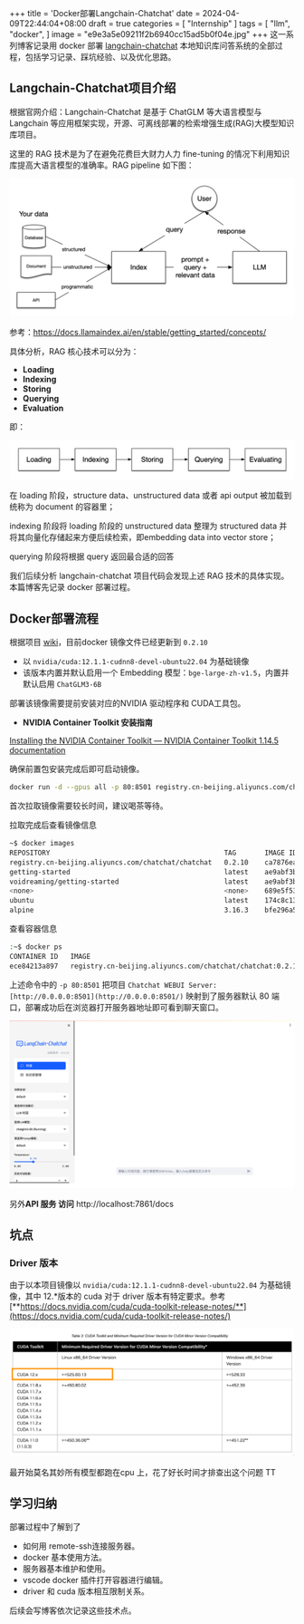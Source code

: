 +++
title = 'Docker部署Langchain-Chatchat'
date = 2024-04-09T22:44:04+08:00
draft = true
categories = [
    "Internship"
]
tags = [
    "llm",
    "docker",
]
image = "e9e3a5e09211f2b6940cc15ad5b0f04e.jpg"
+++
这一系列博客记录用 docker 部署 [langchain-chatchat](https://github.com/chatchat-space/Langchain-Chatchat) 本地知识库问答系统的全部过程，包括学习记录、踩坑经验、以及优化思路。

## Langchain-Chatchat项目介绍

根据官网介绍：Langchain-Chatchat 是基于 ChatGLM 等大语言模型与 Langchain 等应用框架实现，开源、可离线部署的检索增强生成(RAG)大模型知识库项目。

这里的 RAG 技术是为了在避免花费巨大财力人力 fine-tuning 的情况下利用知识库提高大语言模型的准确率。RAG pipeline 如下图：

![alt text](image.png)

参考：https://docs.llamaindex.ai/en/stable/getting_started/concepts/

具体分析，RAG 核心技术可以分为：


- **Loading**
- **Indexing**
- **Storing**
- **Querying**
- **Evaluation**

即：


![alt text](image-1.png)

在 loading 阶段，structure data、unstructured data 或者 api output 被加载到统称为 document 的容器里；

indexing 阶段将 loading 阶段的 unstructured data 整理为 structured data 并将其向量化存储起来方便后续检索，即embedding data into vector store；

querying 阶段将根据 query 返回最合适的回答

我们后续分析 langchain-chatchat 项目代码会发现上述 RAG 技术的具体实现。本篇博客先记录 docker 部署过程。

## Docker部署流程

根据项目 [wiki](https://github.com/chatchat-space/Langchain-Chatchat/wiki/%E5%BC%80%E5%8F%91%E7%8E%AF%E5%A2%83%E9%83%A8%E7%BD%B2#docker-%E9%83%A8%E7%BD%B2)，目前docker 镜像文件已经更新到 `0.2.10`

- 以 `nvidia/cuda:12.1.1-cudnn8-devel-ubuntu22.04` 为基础镜像
- 该版本内置并默认启用一个 Embedding 模型：`bge-large-zh-v1.5`，内置并默认启用 `ChatGLM3-6B`

部署该镜像需要提前安装对应的NVIDIA 驱动程序和 CUDA工具包。

- **NVIDIA Container Toolkit 安装指南**

[Installing the NVIDIA Container Toolkit — NVIDIA Container Toolkit 1.14.5 documentation](https://docs.nvidia.com/datacenter/cloud-native/container-toolkit/latest/install-guide.html)

确保前置包安装完成后即可启动镜像。

```bash
docker run -d --gpus all -p 80:8501 registry.cn-beijing.aliyuncs.com/chatchat/chatchat:0.2.10
```

首次拉取镜像需要较长时间，建议喝茶等待。

拉取完成后查看镜像信息

```bash
~$ docker images
REPOSITORY                                           TAG       IMAGE ID       CREATED         SIZE
registry.cn-beijing.aliyuncs.com/chatchat/chatchat   0.2.10    ca7876ea20ca   4 days ago      50.1GB
getting-started                                      latest    ae9abf3b3b10   3 months ago    552MB
voidreaming/getting-started                          latest    ae9abf3b3b10   3 months ago    552MB
<none>                                               <none>    689e5f5388f9   3 months ago    552MB
ubuntu                                               latest    174c8c134b2a   3 months ago    77.9MB
alpine                                               3.16.3    bfe296a52501   17 months ago   5.54MB
```

查看容器信息

```bash
:~$ docker ps
CONTAINER ID   IMAGE                                                       COMMAND                  CREATED       STATUS       PORTS                                                     NAMES
ece84213a897   registry.cn-beijing.aliyuncs.com/chatchat/chatchat:0.2.10   "python3 /data/model…"   5 hours ago   Up 4 hours   22/tcp, 7861/tcp, 0.0.0.0:80->8501/tcp, :::80->8501/tcp   goofy_torvalds
```

上述命令中的 `-p 80:8501` 把项目 `Chatchat WEBUI Server: [http://0.0.0.0:8501](http://0.0.0.0:8501/)`  映射到了服务器默认 80 端口，部署成功后在浏览器打开服务器地址即可看到聊天窗口。

![alt text](image-2.png)

另外**API 服务 访问** http://localhost:7861/docs 

## 坑点

### Driver 版本

由于以本项目镜像以 `nvidia/cuda:12.1.1-cudnn8-devel-ubuntu22.04` 为基础镜像，其中 12.*版本的 cuda 对于 driver 版本有特定要求。参考[**https://docs.nvidia.com/cuda/cuda-toolkit-release-notes/**](https://docs.nvidia.com/cuda/cuda-toolkit-release-notes/)

![alt text](image-3.png)

最开始莫名其妙所有模型都跑在cpu 上，花了好长时间才排查出这个问题 TT

## 学习归纳

部署过程中了解到了

- 如何用 remote-ssh连接服务器。
- docker 基本使用方法。
- 服务器基本维护和使用。
- vscode docker 插件打开容器进行编辑。
- driver 和 cuda 版本相互限制关系。

后续会写博客依次记录这些技术点。